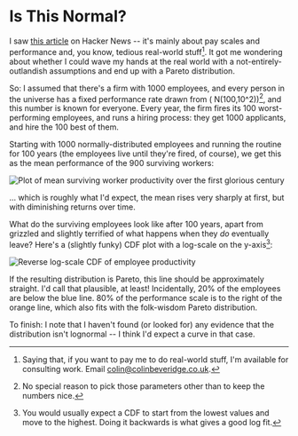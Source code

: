# Is This Normal?

I saw [this article](https://timdellinger.substack.com/p/hey-wait-is-employee-performance) on Hacker News -- it's mainly about pay scales and performance and, you know, tedious real-world stuff[^1]. It got me wondering about whether I could wave my hands at the real world with a not-entirely-outlandish assumptions and end up with a Pareto distribution.

[^1]: Saying that, if you want to pay me to do real-world stuff, I'm available for consulting work. Email [colin@colinbeveridge.co.uk](mailto:colin@colinbeveridge.co.uk).

So: I assumed that there's a firm with 1000 employees, and every person in the universe has a fixed performance rate drawn from \( N(100,10^2)\)[^2], and this number is known for everyone. Every year, the firm fires its 100 worst-performing employees, and runs a hiring process: they get 1000 applicants, and hire the 100 best of them.

[^2]: No special reason to pick those parameters other than to keep the numbers nice.

Starting with 1000 normally-distributed employees and running the routine for 100 years (the employees live until they're fired, of course), we get this as the mean performance of the 900 surviving workers: 

![Plot of mean surviving worker productivity over the first glorious century](fig0.png)

... which is roughly what I'd expect, the mean rises very sharply at first, but with diminishing returns over time. 

What do the surviving employees look like after 100 years, apart from grizzled and slightly terrified of what happens when they *do* eventually leave? Here's a (slightly funky) CDF plot with a log-scale on the y-axis[^3]:

![Reverse log-scale CDF of employee productivity](fig1.png)

If the resulting distribution is Pareto, this line should be approximately straight. I'd call that plausible, at least! Incidentally, 20% of the employees are below the blue line. 80% of the performance scale is to the right of the orange line, which also fits with the folk-wisdom Pareto distribution.

[^3]: You would usually expect a CDF to start from the lowest values and move to the highest. Doing it backwards is what gives a good log fit.

To finish: I note that I haven't found (or looked for) any evidence that the distribution isn't lognormal -- I think I'd expect a curve in that case. 
